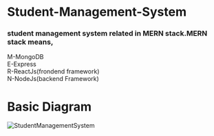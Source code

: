 # Student-Management-System

<h3>student management system related in MERN stack.MERN stack means,</h3>

M-MongoDB<br>
E-Express<br>
R-ReactJs(frondend framework)<br>
N-NodeJs(backend Framework)<br>

# Basic Diagram

![StudentManagementSystem](https://user-images.githubusercontent.com/64424930/119934748-e788aa80-bfa3-11eb-8988-387762e32f51.png)
